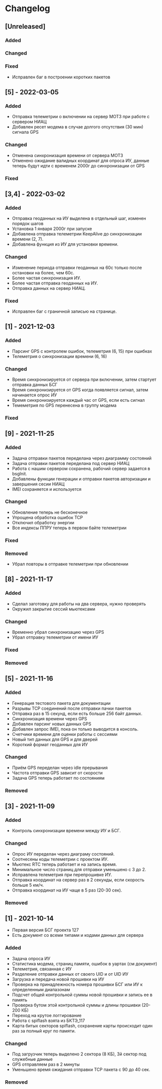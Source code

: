 # Changelog

## [Unreleased]
### Added
### Changed
### Fixed
- Исправлен баг в построении коротких пакетов

## [5] - 2022-03-05
### Added
- Отправка телеметрии о включении на сервер МОТЗ при работе с сервером НИАЦ
- Добавлен ресет модема в случае долгого отсутствия (30 мин) сигнала GPS
### Changed
- Отменена синхронизация времени от сервера МОТЗ
- Отменено ожидание валидных координат для опроса ИУ, данные теперь будут идти с временем 2000г до синхронизации от GPS
### Fixed

## [3,4] - 2022-03-02
### Added
- Отправка геоданных на ИУ выделена в отдельный шаг, изменен порядок шагов
- Установка 1 января 2000г при запуске
- Добавлена отправка телеметрии KeepAlive до синхронизации времени (2, 7).
- Добавлена функция из ИУ для установки времени.
### Changed
- Изменение периода отправки геоданных на 60с только после остановки на более, чем 60с.
- Более частая синхронизация ИУ.
- Более частая отправка геоданных на ИУ.
- Отправка данных на сервер НИАЦ.
### Fixed
- Исправлен баг с граничной записью на странице.

## [1] - 2021-12-03
### Added
- Парсинг GPS с контролем ошибок, телеметрия (6, 15) при ошибках
- Телеметрия о синхронизации времени (6, 16)
### Changed
- Время синхронизируется от сервера при включении, затем стартует отправка данных БСГ
- Время синхронизируется от GPS когда появляется сигнал, затем начинается опрос ИУ
- Время синхронизируется каждый час от GPS, если есть сигнал
- Темеметрия по GPS перенесена в группу модема
### Fixed

## [9] - 2021-11-25
### Added
- Задача отправки пакетов переделана через диаграмму состояний
- Задача отправки пакетов переделана под сервер НИАЦ
- Работа с нашим сервером сохранена, рабочий сервер задается в bsgInit.
- Добавлены функции генерации и отправки пакетов авторизации и завершения сесии НИАЦ
- IMEI сохраняется и используется
### Changed
- Обновление теперь не бесконечное
- Упрощена обработка ошибок TCP
- Отключил обработку энергии
- Все индексы ППРУ теперь в первом байте телеметрии
### Fixed
### Removed
- Убрал повторы в отправке телеметрии при обновлении

## [8] - 2021-11-17
### Added
- Сделал заготовку для работы на два сервера, нужно проверять
- Окружил закрытие сессий мьютексами
### Changed
- Временно убрал синхронизацию через GPS
- Убрал отправку телеметрии от имени ИУ
### Fixed

### Removed

## [5] - 2021-11-16
### Added
- Генерация тестового пакета для документации
- Разрывы TCP соединений после отправки пачки пакетов
- Отправка раз в 15 секунд, если есть больше 256 байт данных.
- Синхронизация времени через GPS
- Добавлен парсинг новых данных GPS
- Добавлен запрос IMEI, пока он только выводится в консоль.
- Счетчики времени для оценки работы с сессиями
- Новый тип данных для GPS и для дверей
- Короткий формат геоданных для ИУ
### Changed
- Приём GPS переделан через idle прерывания
- Частота отправки GPS зависит от скорости
- Задача GPS теперь работает по состояниям
### Removed

## [3] - 2021-11-09
### Added
- Контроль синхронизации времени между ИУ и БСГ.
### Changed
- Опрос ИУ переделан через диаграму состояний.
- Соотнесены коды телеметрии с проектом ИУ.
- Мьютекс RTC теперь работает и на запись время.
- Минимальное число страниц для отправки уменьшено с 3 до 2.
- Исправлена телеметрия при перепрошивке ИУ.
- Отправка координат на сервер раз в 2 секунды, если скорость больше 5 км/ч.
- Отправка координат на ИУ чаще в 5 раз (20-30 сек).
### Removed

## [1] - 2021-10-14
- Первая версия БСГ проекта 127
- Есть документ со всеми типами и кодами данных для сервера
### Added
- Задача опроса ИУ
- Статистика модема, страниц памяти, ошибок в уартах (см документ)
- Телеметрия, связанная с ИУ
- Разделение отправки данных от своего UID и от UID ИУ
- Загрузка и передача новой прошивки на ИУ
- Проверка на принадлежность номера прошивки БСГ или ИУ к определенным диапазонам
- Подсчет общей контрольной суммы новой прошивки и запись ее в память
- Проверка бутом этой контрольной суммы и длины прошивки (20-200 КБ)
- Переход на крутое логгирование
- Работа с spiflash взята из БКТЭ_117
- Карта битых секторов spiflash, сохранение карты происходит один раз за полный круг по памяти.

### Changed
- Под загрузчик теперь выделено 2 сектора (8 КБ), 3й сектор под служебные данные
- GPS отправляем раз в 2 минуты
- Уменьшено время ожидания отправки TCP пакета с 90 до 40 сек.

### Removed